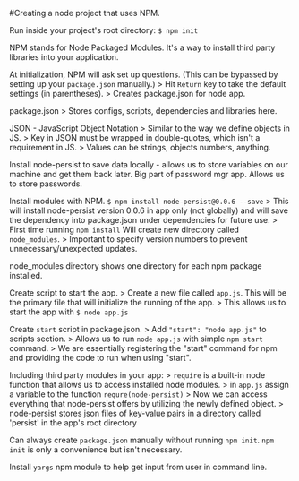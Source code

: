 #Creating a node project that uses NPM.

Run inside your project's root directory:
`$ npm init`

NPM stands for Node Packaged Modules. It's a way to install third party libraries into your application.

At initialization, NPM will ask set up questions. (This can be bypassed by setting up your `package.json` manually.)
    > Hit `Return` key to take the default settings (in parentheses).
    > Creates package.json for node app.

package.json
    > Stores configs, scripts, dependencies and libraries here.

JSON - JavaScript Object Notation
    > Similar to the way we define objects in JS.
    > Key in JSON must be wrapped in double-quotes, which isn't a requirement in JS.
    > Values can be strings, objects numbers, anything.

Install node-persist to save data locally - allows us to store variables on our machine and get them back later. Big part of password mgr app. Allows us to store passwords.

Install modules with NPM. 
`$ npm install node-persist@0.0.6 --save`
    > This will install node-persist version 0.0.6 in app only (not globally) and will save the dependency into package.json under dependencies for future use.
    > First time running `npm install` Will create new directory called `node_modules`.
    > Important to specify version numbers to prevent unnecessary/unexpected updates.

node_modules directory shows one directory for each npm package installed.

Create script to start the app.
    > Create a new file called `app.js`. This will be the primary file that will initialize the running of the app.
    > This allows us to start the app with `$ node app.js`

Create `start` script in package.json.
    > Add `"start": "node app.js"` to scripts section.
    > Allows us to run `node app.js` with simple `npm start` command.
    > We are essentially registering the "start" command for npm and providing the code to run when using "start".

Including third party modules in your app:
    > `require` is a built-in node function that allows us to access installed node modules.
    > in `app.js` assign a variable to the function `requre(node-persist)`
    > Now we can access everything that node-persist offers by utilizing the newly defined object.
    > node-persist stores json files of key-value pairs in a directory called 'persist' in the app's root directory

Can always create `package.json` manually without running `npm init`. `npm init` is only a convenience but isn't necessary.

Install `yargs` npm module to help get input from user in command line.

